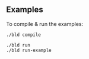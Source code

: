 ## Examples

To compile & run the examples:

```console
./bld compile 

./bld run 
./bld run-example
```
